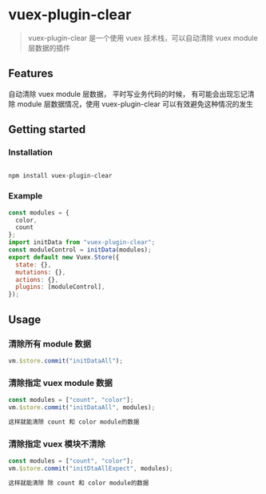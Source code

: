 # vuex-plugin-clear

> vuex-plugin-clear 是一个使用 vuex 技术栈，可以自动清除 vuex module 层数据的插件

## Features

自动清除 vuex module 层数据，
平时写业务代码的时候，
有可能会出现忘记清除 module 层数据情况，使用 vuex-plugin-clear 可以有效避免这种情况的发生

## Getting started

### Installation

```

npm install vuex-plugin-clear
```

### Example

```javascript
const modules = {
  color,
  count
};
import initData from "vuex-plugin-clear";
const moduleControl = initData(modules);
export default new Vuex.Store({
  state: {},
  mutations: {},
  actions: {},
  plugins: [moduleControl],
});
```

## Usage

### 清除所有 module 数据

```javascript
vm.$store.commit("initDataAll");
```

### 清除指定 vuex module 数据

```javascript
const modules = ["count", "color"];
vm.$store.commit("initDataAll", modules);
```

```javascript
这样就能清除 count 和 color module的数据
```

### 清除指定 vuex 模块不清除

```javascript
const modules = ["count", "color"];
vm.$store.commit("initDtaAllExpect", modules);
```

```javascript
这样就能清除 除 count 和 color module的数据
```
